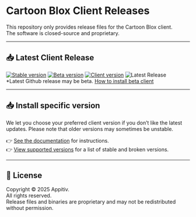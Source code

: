 # Cartoon Blox Client Releases

This repository only provides release files for the Cartoon Blox client.  
The software is closed-source and proprietary.  

---

## 📥 Latest Client Release

[![Stable version](https://img.shields.io/badge/dynamic/json?color=green&style=for-the-badge&prefix=v&label=Stable%20Version&query=$.version&url=https://raw.githubusercontent.com/Sowat-Official/releases/main/clientVersion.json)](https://github.com/Sowat-Official/releases/raw/main/clientVersion.json)
[![Beta version](https://img.shields.io/badge/dynamic/json?color=yellow&style=for-the-badge&prefix=v&label=Beta%20Version&query=$.betaVersion&url=https://raw.githubusercontent.com/Sowat-Official/releases/main/clientVersion.json)](https://github.com/Sowat-Official/releases/raw/main/clientVersion.json)
[![Client version](https://img.shields.io/badge/dynamic/json?color=blue&style=for-the-badge&prefix=v&label=Client%20Version&query=$.client&url=https://raw.githubusercontent.com/Sowat-Official/releases/main/clientVersion.json)](https://github.com/Sowat-Official/releases/raw/main/clientVersion.json)
![Latest Release](https://img.shields.io/github/v/release/Sowat-Official/releases?logo=github&color=red&include_prereleases&style=for-the-badge&label=Latest%20release)
<br>
*Latest Github release may be beta.
[How to install beta client](https://docs.cartoonblox.com/docs/extra/betaClient)

---

## 📥 Install specific version

We let you choose your preferred client version if you don’t like the latest updates. Please note that older versions may sometimes be unstable.  

👉 [See the documentation](./docs/choose-client-version.md) for instructions.  
👉 [View supported versions](./supported-versions.md) for a list of stable and broken versions.

---

## 📜 License

Copyright © 2025 Appitiv.  
All rights reserved.  
Release files and binaries are proprietary and may not be redistributed without permission.
